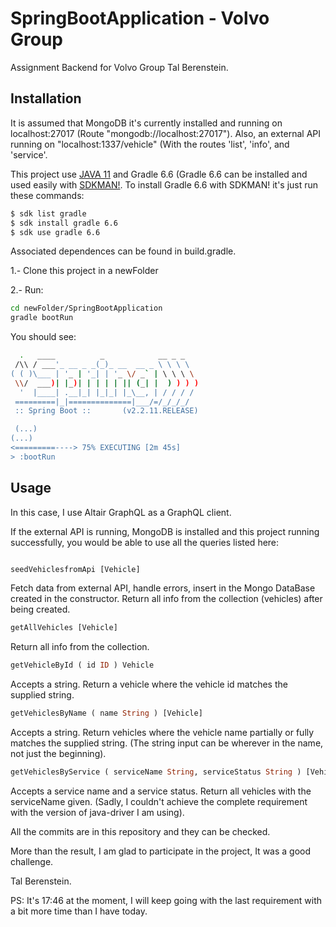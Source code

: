 # SpringBootApplication - Volvo Group

Assignment Backend for Volvo Group Tal Berenstein.

## Installation

It is assumed that MongoDB it's currently installed and running on localhost:27017 (Route "mongodb://localhost:27017"). Also, an external API running on "localhost:1337/vehicle" (With the routes 'list', 'info', and 'service'.

This project use [JAVA 11](https://www.oracle.com/java/technologies/javase-jdk11-downloads.html) and Gradle 6.6 (Gradle 6.6 can be installed and used easily with [SDKMAN!](https://sdkman.io/install). 
To install Gradle 6.6 with SDKMAN! it's just run these commands:

```bash
$ sdk list gradle
$ sdk install gradle 6.6
$ sdk use gradle 6.6
```

Associated dependences can be found in build.gradle.

1.- Clone this project in a newFolder

2.- Run:

```bash
cd newFolder/SpringBootApplication
gradle bootRun
```
You should see:

```bash
  .   ____          _            __ _ _
 /\\ / ___'_ __ _ _(_)_ __  __ _ \ \ \ \
( ( )\___ | '_ | '_| | '_ \/ _` | \ \ \ \
 \\/  ___)| |_)| | | | | || (_| |  ) ) ) )
  '  |____| .__|_| |_|_| |_\__, | / / / /
 =========|_|==============|___/=/_/_/_/
 :: Spring Boot ::       (v2.2.11.RELEASE)

 (...)
(...)
<=========----> 75% EXECUTING [2m 45s]
> :bootRun

```


## Usage
In this case, I use Altair GraphQL as a GraphQL client.

If the external API is running, MongoDB is installed and this project running successfully, you would be able to use all the queries listed here:

```graphQL

seedVehiclesfromApi [Vehicle]
```
Fetch data from external API, handle errors, insert in the Mongo DataBase created in the constructor. Return all info from the collection (vehicles) after being created.

```graphQL
getAllVehicles [Vehicle]
```
Return all info from the collection.

```graphQL
getVehicleById ( id ID ) Vehicle
```
Accepts a string. Return a vehicle where the vehicle id matches the supplied string.

```graphQL
getVehiclesByName ( name String ) [Vehicle]
```
Accepts a string. Return vehicles where the vehicle name partially or fully matches the supplied string. (The string input can be wherever in the name, not just the beginning).

```graphQL
getVehiclesByService ( serviceName String, serviceStatus String ) [Vehicle]
```
Accepts a service name and a service status. Return all vehicles with the serviceName given. (Sadly, I couldn't achieve the complete requirement with the version of java-driver I am using).

All the commits are in this repository and they can be checked.

More than the result, I am glad to participate in the project, It was a good challenge.

Tal Berenstein.

PS: It's 17:46 at the moment, I will keep going with the last requirement with a bit more time than I have today.
